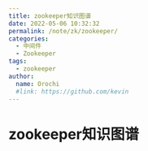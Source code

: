 ```yaml
---
title: zookeeper知识图谱
date: 2022-05-06 10:32:32
permalink: /note/zk/zookeeper/
categories:
  - 中间件
  - Zookeeper
tags:
  - zookeeper
author: 
  name: Orochi
  #link: https://github.com/kevin
---
```

# zookeeper知识图谱
